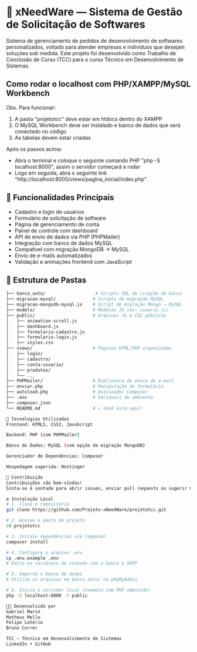 # 🧠 xNeedWare — Sistema de Gestão de Solicitação de Softwares

Sistema de gerenciamento de pedidos de desenvolvimento de softwares personalizados, voltado para atender empresas e indivíduos que desejam soluções sob medida. Este projeto foi desenvolvido como Trabalho de Conclusão de Curso (TCC) para o curso Técnico em Desenvolvimento de Sistemas.

## Como rodar o localhost com PHP/XAMPP/MySQL Workbench
Obs. Para funcionar:
1. A pasta "projetotcc" deve estar em htdocs dentro do XAMPP
2. O MySQL Workbench deve ser instalado e banco de dados que será conectado no código
3. As tabelas devem estar criadas

Após os passos acima:
- Abra o terminal e coloque o seguinte comando PHP "php -S localhost:8000", assim o servidor começará a rodar
- Logo em seguida, abra o seguinte link "http://localhost:8000/views/pagina_inicial/index.php"

## 🚀 Funcionalidades Principais

- Cadastro e login de usuários
- Formulário de solicitação de software
- Página de gerenciamento de conta
- Painel de controle com dashboard
- API de envio de dados via PHP (PHPMailer)
- Integração com banco de dados MySQL
- Compatível com migração MongoDB → MySQL
- Envio de e-mails automatizados
- Validação e animações frontend com JavaScript

## 📁 Estrutura de Pastas

```bash
├── banco_auto/                   # Scripts SQL de criação de banco
├── migracao-mysql/              # Scripts de migração MySQL
├── migracao-mongodb-mysql.js    # Script de migração Mongo → MySQL
├── models/                      # Modelos JS (ex: usuario.js)
├── public/                      # Arquivos JS e CSS públicos
│   ├── animation-scroll.js
│   ├── dashboard.js
│   ├── formulario-cadastro.js
│   ├── formulario-login.js
│   ├── styles.css
├── views/                       # Páginas HTML/PHP organizadas
│   ├── login/
│   ├── cadastro/
│   ├── conta-usuario/
│   ├── produtos/
│   └── ...
├── PHPMailer/                   # Biblioteca de envio de e-mail
├── enviar.php                   # Manipulação do formulário
├── autoload.php                 # Autoloader Composer
├── .env                         # Variáveis de ambiente
├── composer.json
└── README.md                    # ← Você está aqui!

🧰 Tecnologias Utilizadas
Frontend: HTML5, CSS3, JavaScript

Backend: PHP (com PHPMailer)

Banco de Dados: MySQL (com opção de migração MongoDB)

Gerenciador de Dependências: Composer

Hospedagem sugerida: Hostinger

🤝 Contribuição
Contribuições são bem-vindas!
Sinta-se à vontade para abrir issues, enviar pull requests ou sugerir melhorias.

⚙️ Instalação Local
# 1. Clone o repositório
git clone https://github.com/Projeto-xNeedWare/projetotcc.git

# 2. Acesse a pasta do projeto
cd projetotcc

# 3. Instale dependências via Composer
composer install

# 4. Configure o arquivo .env
cp .env.example .env
# Edite as variáveis de conexão com o banco e SMTP

# 5. Importe o banco de dados
# Utilize os arquivos em banco_auto/ no phpMyAdmin

# 6. Inicie o servidor local (exemplo com PHP embutido)
php -S localhost:8000 -t public

👨‍💻 Desenvolvido por
Gabriel Marin
Matheus Mello
Felipe Lotério
Bruno Correr

TCC — Técnico em Desenvolvimento de Sistemas
LinkedIn • GitHub